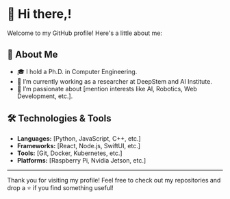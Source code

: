 # 👋 Hi there,!

Welcome to my GitHub profile! Here's a little about me:

## 🌟 About Me
- 🎓 I hold a Ph.D. in Computer Engineering.
- 💼 I’m currently working as a researcher at DeepStem and AI Institute.
- 🌱 I’m passionate about [mention interests like AI, Robotics, Web Development, etc.].

## 🛠️ Technologies & Tools
- **Languages:** [Python, JavaScript, C++, etc.]
- **Frameworks:** [React, Node.js, SwiftUI, etc.]
- **Tools:** [Git, Docker, Kubernetes, etc.]
- **Platforms:** [Raspberry Pi, Nvidia Jetson, etc.]

---

Thank you for visiting my profile! Feel free to check out my repositories and drop a ⭐️ if you find something useful!

